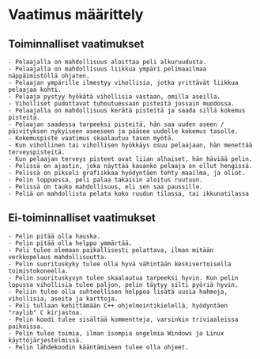 # Vaatimus määrittely  

## Toiminnalliset vaatimukset  

    - Pelaajalla on mahdollisuus aloittaa peli alkuruudusta.  
    - Pelaajalla on mahdollisuus liikkua ympäri pelimaailmaa näppäimistöllä ohjaten.   
    - Pelaajan ympärille ilmestyy vihollisia, jotka yrittävät liikkua pelaajaa kohti.  
    - Pelaaja pystyy hyökätä vihollisia vastaan, omilla aseilla.  
    - Viholliset pudottavat tuhoutuessaan pisteitä jossain muodossa.  
    - Pelaajalla on mahdollisuus kerätä pisteitä ja saada sillä kokemus pisteitä.  
    - Pelaajan saadessa tarpeeksi pisteitä, hän saa uuden aseen / päivityksen nykyiseen aseeseen ja pääsee uudelle kokemus tasolle.  
    - Kokemuspiste vaatimus skaalautuu tason myötä.  
    - Kun vihollinen tai vihollisen hyökkäys osuu pelaajaan, hän menettää terveyspisteitä.  
    - Kun pelaajan terveys pisteet ovat liian alhaiset, hän häviää pelin.  
    - Pelissä on ajastin, joka näyttää kauanko pelaaja on ollut hengissä.  
    - Pelissä on pikseli grafiikkaa hyödyntäen tehty maailma, ja oliot.  
    - Pelin loppuessa, peli palaa takaisin aloitus ruutuun.  
    - Pelissä on tauko mahdollisuus, eli sen saa paussille.  
    - Peliä on mahdollista pelata koko ruudun tilassa, tai ikkunatilassa  

## Ei-toiminnalliset vaatimukset  

    - Pelin pitää olla hauska.   
    - Pelin pitää olla helppo ymmärtää.  
    - Peli tulee olemaan paikallisesti pelattava, ilman mitään verkkopelaus mahdollisuutta.  
    - Pelin suorituskyky tulee olla hyvä vähintään keskivertoisella toimistokoneella.  
    - Pelin suorituskyvyn tulee skaalautua tarpeeksi hyvin. Kun pelin lopussa vihollisia tulee paljon, pelin täytyy silti pyöriä hyvin.  
    - Peliin tulee olla suhteellisen helppoa lisätä uusia hahmoja, vihollisia, aseita ja karttoja.  
    - Peli tullaan kehittämään C++ ohjelmointikielellä, hyödyntäen "raylib" C kirjastoa.  
    - Pelin koodi tulee sisältää kommentteja, varsinkin triviaaleissa paikoissa.  
    - Pelin tulee toimia, ilman isompia ongelmia Windows ja Linux käyttöjärjestelmissä.
    - Pelin lähdekoodin kääntämiseen tulee olla ohjeet.  

